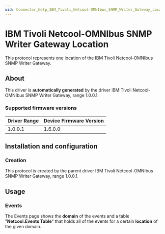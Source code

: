 ```yaml
---
uid: Connector_help_IBM_Tivoli_Netcool-OMNIbus_SNMP_Writer_Gateway_Location
---
```


# IBM Tivoli Netcool-OMNIbus SNMP Writer Gateway Location

This protocol represents one location of the IBM Tivoli Netcool-OMNIbus SNMP Writer Gateway.

## About

This driver is **automatically generated** by the driver IBM Tivoli Netcool-OMNIbus SNMP Writer Gateway, range 1.0.0.1.

### Supported firmware versions

| **Driver Range** | **Device Firmware Version** |
|------------------|-----------------------------|
| 1.0.0.1          | 1.6.0.0                     |

## Installation and configuration

### Creation

This protocol is created by the parent driver IBM Tivoli Netcool-OMNIbus SNMP Writer Gateway, range 1.0.0.1.

## Usage

### Events

The Events page shows the **domain** of the events and a table "**Netcool.Events Table**" that holds all of the events for a certain **location** of the given domain.

